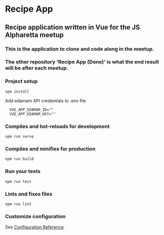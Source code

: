 # Recipe App

## Recipe application written in Vue for the JS Alpharetta meetup
### This is the application to clone and code along in the meetup. 
### The other repository 'Recipe App (Done)' is what the end result will be after each meetup. 

### Project setup
```
npm install
```

Add edamam API credentials to .env file

```
  VUE_APP_EDAMAM_ID=""
  VUE_APP_EDAMAM_KEY=""
```

### Compiles and hot-reloads for development
```
npm run serve
```

### Compiles and minifies for production
```
npm run build
```

### Run your tests
```
npm run test
```

### Lints and fixes files
```
npm run lint
```

### Customize configuration
See [Configuration Reference](https://cli.vuejs.org/config/).
